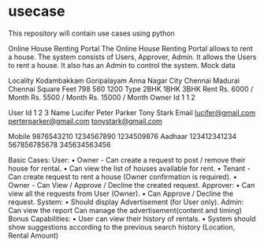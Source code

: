 # usecase
This repository will contain use cases using python



Online House Renting Portal
The Online House Renting Portal allows to rent a house. The system consists of Users, Approver, Admin. It allows the Users to rent a house. It also has an Admin to control the system.
Mock data

Locality	Kodambakkam	Goripalayam	Anna Nagar
City	        Chennai	        Madurai	        Chennai
Square Feet	798	560	1200
Type	2BHK	1BHK	3BHK
Rent	Rs. 6000 / Month	Rs. 5500 / Month	Rs. 15000 / Month
Owner Id	1	1	2


User Id	1	2	3
Name	Lucifer	Peter Parker	Tony Stark
Email	lucifer@gmail.com  perterparker@gmail.com    tonystark@gmail.com

Mobile	9876543210	1234567890	1234509876
Aadhaar	123412341234	567856785678	345634563456



Basic Cases:
User:
•	Owner - Can create a request to post / remove their house for rental.
•	Can view the list of houses available for rent.
•	Tenant - Can create request to rent a house (Owner confirmation is required).
•	Owner - Can View / Approve / Decline the created request.
Approver:
•	Can view all the requests from User (Owner).
•	Can Approve / Decline the request.
System:
•	Should display Advertisement (for User only).
Admin:
	Can view the report
Can manage the advertisement(content and timing) 
Bonus Capabilities:
•	User can view their history of rentals.
•	System should show suggestions according to the previous search history (Location, Rental Amount)

